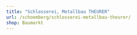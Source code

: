 ```yaml
---
title: "Schlosserei, Metallbau THEURER"
url: /schoemberg/schlosserei-metallbau-theurer/
shop: Baumarkt
---
```

